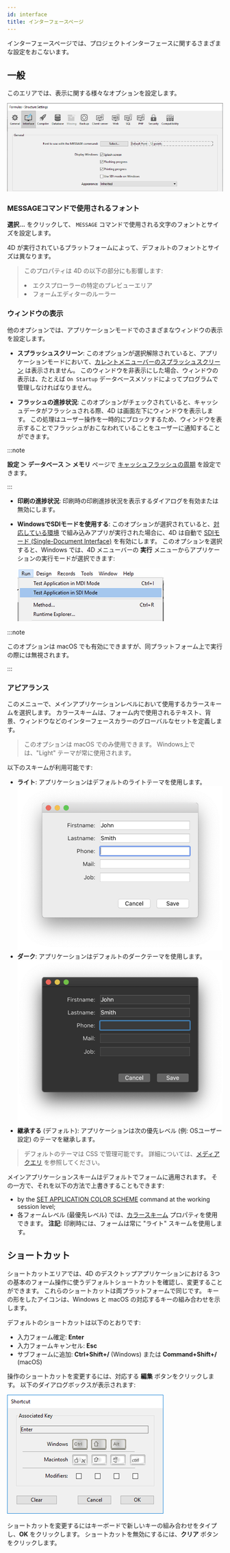 ```yaml
---
id: interface
title: インターフェースページ
---
```


インターフェースページでは、プロジェクトインターフェースに関するさまざまな設定をおこないます。

## 一般

このエリアでは、表示に関する様々なオプションを設定します。

![](../assets/en/settings/interface-page.png)

### MESSAGEコマンドで使用されるフォント

**選択...** をクリックして、 `MESSAGE` コマンドで使用される文字のフォントとサイズを設定します。

4D が実行されているプラットフォームによって、デフォルトのフォントとサイズは異なります。

> このプロパティは 4D の以下の部分にも影響します: <li>エクスプローラーの特定のプレビューエリア</li><li>フォームエディターのルーラー</li>

### ウィンドウの表示

他のオプションでは、アプリケーションモードでのさまざまなウィンドウの表示を設定します。

 - **スプラッシュスクリーン**: このオプションが選択解除されていると、アプリケーションモードにおいて、[カレントメニューバーのスプラッシュスクリーン](Menus/bars.md#スプラッシュスクリーン) は表示されません。 このウィンドウを非表示にした場合、ウィンドウの表示は、たとえば `On Startup` データベースメソッドによってプログラムで管理しなければなりません。

 - **フラッシュの進捗状況**: このオプションがチェックされていると、キャッシュデータがフラッシュされる際、4D は画面左下にウィンドウを表示します。 この処理はユーザー操作を一時的にブロックするため、ウィンドウを表示することでフラッシュがおこなわれていることをユーザーに通知することができます。

:::note

**設定 ＞ データベース ＞ メモリ** ページで [キャッシュフラッシュの周期](database.md#メモリページ) を設定できます。

:::

 - **印刷の進捗状況**: 印刷時の印刷進捗状況を表示するダイアログを有効または無効にします。

 - **WindowsでSDIモードを使用する**: このオプションが選択されていると、[対応している環境](../Menus/sdi.md#SDIモード利用条件) で組み込みアプリが実行された場合に、4D は自動で [SDIモード (Single-Document Interface)](../Menus/sdi.md) を有効にします。 このオプションを選択すると、Windows では、4D メニューバーの **実行** メニューからアプリケーションの実行モードが選択できます:

    ![](../assets/en/settings/sdi-mdi.png)

:::note

このオプションは macOS でも有効にできますが、同プラットフォーム上で実行の際には無視されます。

:::

### アピアランス

このメニューで、メインアプリケーションレベルにおいて使用するカラースキームを選択します。 カラースキームは、フォーム内で使用されるテキスト、背景、ウィンドウなどのインターフェースカラーのグローバルなセットを定義します。

> このオプションは macOS でのみ使用できます。 Windows上では、"Light" テーマが常に使用されます。

以下のスキームが利用可能です:

 - **ライト**: アプリケーションはデフォルトのライトテーマを使用します。![](../assets/en/settings/light-appearance.png)
 - **ダーク**: アプリケーションはデフォルトのダークテーマを使用します。![](../assets/en/settings/dark-appearance.png)
 - **継承する** (デフォルト): アプリケーションは次の優先レベル (例: OSユーザー設定) のテーマを継承します。

> デフォルトのテーマは CSS で管理可能です。 詳細については、[メディアクエリ](../FormEditor/createStylesheet.md#メディアクエリ) を参照してください。

メインアプリケーションスキームはデフォルトでフォームに適用されます。 その一方で、それを以下の方法で上書きすることもできます:

 - by the [SET APPLICATION COLOR SCHEME](../commands-legacy/set-application-color-scheme.md) command at the working session level;
 - 各フォームレベル (最優先レベル) では、[カラースキーム](../FormEditor/propertiesForm.html#カラースキーム) プロパティを使用できます。 **注記**: 印刷時には、フォームは常に "ライト" スキームを使用します。

## ショートカット

ショートカットエリアでは、4D のデスクトップアプリケーションにおける 3つの基本のフォーム操作に使うデフォルトショートカットを確認し、変更することができます。 これらのショートカットは両プラットフォームで同じです。 キーの形をしたアイコンは、Windows と macOS の対応するキーの組み合わせを示します。

デフォルトのショートカットは以下のとおりです:

 - 入力フォーム確定: **Enter**
 - 入力フォームキャンセル: **Esc**
 - サブフォームに追加: **Ctrl+Shift+/** (Windows) または **Command+Shift+/** (macOS)

操作のショートカットを変更するには、対応する **編集** ボタンをクリックします。 以下のダイアログボックスが表示されます:

![](../assets/en/settings/shortcut.png)

ショートカットを変更するにはキーボードで新しいキーの組み合わせをタイプし、**OK** をクリックします。 ショートカットを無効にするには、**クリア** ボタンをクリックします。


